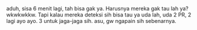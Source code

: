 aduh, sisa 6 menit lagi, tah bisa gak ya.
Harusnya mereka gak tau lah ya? wkwkwkkw.
Tapi kalau mereka deteksi sih bisa tau
ya uda lah, uda 2 PR, 2 lagi ayo ayo.
3 untuk jaga-jaga sih.
asu, gw ngapain sih sebenarnya.